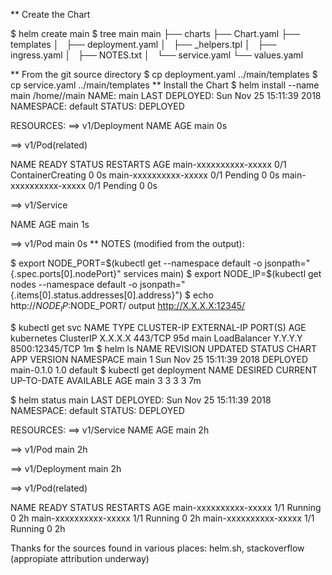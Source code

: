 ** Create the Chart

$ helm create main
$ tree main
main
├── charts
├── Chart.yaml
├── templates
│   ├── deployment.yaml
│   ├── _helpers.tpl
│   ├── ingress.yaml
│   ├── NOTES.txt
│   └── service.yaml
└── values.yaml

** From the git source directory
$ cp deployment.yaml ../main/templates
$ cp service.yaml ../main/templates
** Install the Chart
$ helm install --name main /home/<user>/main
NAME:   main
LAST DEPLOYED: Sun Nov 25 15:11:39 2018
NAMESPACE: default
STATUS: DEPLOYED

RESOURCES:
==> v1/Deployment
NAME  AGE
main  0s

==> v1/Pod(related)

NAME                   READY  STATUS             RESTARTS  AGE
main-xxxxxxxxxx-xxxxx  0/1    ContainerCreating  0         0s
main-xxxxxxxxxx-xxxxx  0/1    Pending            0         0s
main-xxxxxxxxxx-xxxxx  0/1    Pending            0         0s

==> v1/Service

NAME  AGE
main  1s

==> v1/Pod
main  0s
** NOTES (modified from the output):

$ export NODE_PORT=$(kubectl get --namespace default -o jsonpath="{.spec.ports[0].nodePort}" services main)
$ export NODE_IP=$(kubectl get nodes --namespace default -o jsonpath="{.items[0].status.addresses[0].address}")
$ echo http://$NODE_IP:$NODE_PORT/
output http://X.X.X.X:12345/

$ kubectl get svc
NAME         TYPE           CLUSTER-IP     EXTERNAL-IP   PORT(S)          AGE
kubernetes   ClusterIP      X.X.X.X        <none>        443/TCP          95d
main         LoadBalancer   Y.Y.Y.Y        <pending>     8500:12345/TCP   1m
$ helm ls
NAME    REVISION        UPDATED                         STATUS          CHART           APP VERSION     NAMESPACE
main    1               Sun Nov 25 15:11:39 2018        DEPLOYED        main-0.1.0      1.0             default
$ kubectl get deployment
NAME      DESIRED   CURRENT   UP-TO-DATE   AVAILABLE   AGE
main      3         3         3            3           7m

$ helm status main
LAST DEPLOYED: Sun Nov 25 15:11:39 2018
NAMESPACE: default
STATUS: DEPLOYED

RESOURCES:
==> v1/Service
NAME  AGE
main  2h

==> v1/Pod
main  2h

==> v1/Deployment
main  2h

==> v1/Pod(related)

NAME                   READY  STATUS   RESTARTS  AGE
main-xxxxxxxxxx-xxxxx  1/1    Running  0         2h
main-xxxxxxxxxx-xxxxx  1/1    Running  0         2h
main-xxxxxxxxxx-xxxxx  1/1    Running  0         2h

Thanks for the sources found in various places: helm.sh, stackoverflow (appropiate attribution underway)